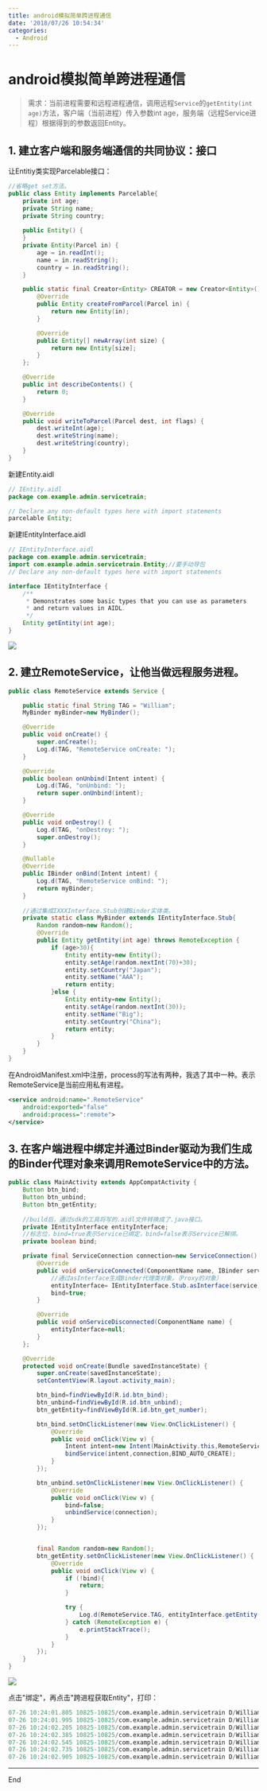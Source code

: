 ```yaml
---
title: android模拟简单跨进程通信
date: '2018/07/26 10:54:34'
categories:
  - Android
---
```


# android模拟简单跨进程通信

> 需求：当前进程需要和远程进程通信，调用远程`Service`的`getEntity(int age)`方法，客户端（当前进程）传入参数int age，服务端（远程Service进程）根据得到的参数返回Entity。

## 1. 建立客户端和服务端通信的共同协议：接口

让Entitiy类实现Parcelable接口：

```java
//省略get set方法。
public class Entity implements Parcelable{
    private int age;
    private String name;
    private String country;
    
    public Entity() {
    }
    private Entity(Parcel in) {
        age = in.readInt();
        name = in.readString();
        country = in.readString();
    }

    public static final Creator<Entity> CREATOR = new Creator<Entity>() {
        @Override
        public Entity createFromParcel(Parcel in) {
            return new Entity(in);
        }

        @Override
        public Entity[] newArray(int size) {
            return new Entity[size];
        }
    };

    @Override
    public int describeContents() {
        return 0;
    }

    @Override
    public void writeToParcel(Parcel dest, int flags) {
        dest.writeInt(age);
        dest.writeString(name);
        dest.writeString(country);
    }
}
```

新建Entity.aidl

```java
// IEntity.aidl
package com.example.admin.servicetrain;

// Declare any non-default types here with import statements
parcelable Entity;

```

新建IEntityInterface.aidl

```java
// IEntityInterface.aidl
package com.example.admin.servicetrain;
import com.example.admin.servicetrain.Entity;//要手动导包
// Declare any non-default types here with import statements

interface IEntityInterface {
    /**
     * Demonstrates some basic types that you can use as parameters
     * and return values in AIDL.
     */
    Entity getEntity(int age);
}
```

![](https://upload-images.jianshu.io/upload_images/7177220-f532170aabb228e0.png?imageMogr2/auto-orient/strip%7CimageView2/2/w/1240)

## 2. 建立RemoteService，让他当做远程服务进程。

```java
public class RemoteService extends Service {

    public static final String TAG = "William";
    MyBinder myBinder=new MyBinder();

    @Override
    public void onCreate() {
        super.onCreate();
        Log.d(TAG, "RemoteService onCreate: ");
    }

    @Override
    public boolean onUnbind(Intent intent) {
        Log.d(TAG, "onUnbind: ");
        return super.onUnbind(intent);
    }

    @Override
    public void onDestroy() {
        Log.d(TAG, "onDestroy: ");
        super.onDestroy();
    }

    @Nullable
    @Override
    public IBinder onBind(Intent intent) {
        Log.d(TAG, "RemoteService onBind: ");
        return myBinder;
    }
    
    //通过集成IXXXInterface.Stub创建Binder实体类。
    private static class MyBinder extends IEntityInterface.Stub{
        Random random=new Random();
        @Override
        public Entity getEntity(int age) throws RemoteException {
            if (age>30){
                Entity entity=new Entity();
                entity.setAge(random.nextInt(70)+30);
                entity.setCountry("Japan");
                entity.setName("AAA");
                return entity;
            }else {
                Entity entity=new Entity();
                entity.setAge(random.nextInt(30));
                entity.setName("Big");
                entity.setCountry("China");
                return entity;
            }
        }
    }
}
```

在AndroidManifest.xml中注册，process的写法有两种，我选了其中一种。表示RemoteService是当前应用私有进程。

```xml
<service android:name=".RemoteService"
    android:exported="false"
    android:process=":remote">
</service>
```

## 3. 在客户端进程中绑定并通过Binder驱动为我们生成的Binder代理对象来调用RemoteService中的方法。

```java
public class MainActivity extends AppCompatActivity {
    Button btn_bind;
    Button btn_unbind;
    Button btn_getEntity;
    
	//build后，通过sdk的工具将写的.aidl文件转换成了.java接口。
    private IEntityInterface entityInterface;
    //标志位，bind=true表示Service已绑定，bind=false表示Service已解绑。
    private boolean bind;

    private final ServiceConnection connection=new ServiceConnection() {
        @Override
        public void onServiceConnected(ComponentName name, IBinder service) {
            //通过asInterface生成Binder代理类对象。（Proxy的对象）
            entityInterface= IEntityInterface.Stub.asInterface(service);
            bind=true;
        }

        @Override
        public void onServiceDisconnected(ComponentName name) {
            entityInterface=null;
        }
    };

    @Override
    protected void onCreate(Bundle savedInstanceState) {
        super.onCreate(savedInstanceState);
        setContentView(R.layout.activity_main);

        btn_bind=findViewById(R.id.btn_bind);
        btn_unbind=findViewById(R.id.btn_unbind);
        btn_getEntity=findViewById(R.id.btn_get_number);

        btn_bind.setOnClickListener(new View.OnClickListener() {
            @Override
            public void onClick(View v) {
                Intent intent=new Intent(MainActivity.this,RemoteService.class);
                bindService(intent,connection,BIND_AUTO_CREATE);
            }
        });

        btn_unbind.setOnClickListener(new View.OnClickListener() {
            @Override
            public void onClick(View v) {
                bind=false;
                unbindService(connection);
            }
        });


        final Random random=new Random();
        btn_getEntity.setOnClickListener(new View.OnClickListener() {
            @Override
            public void onClick(View v) {
                if (!bind){
                    return;
                }

                try {
                    Log.d(RemoteService.TAG, entityInterface.getEntity(random.nextInt(60)).toString());
                } catch (RemoteException e) {
                    e.printStackTrace();
                }
            }
        });
    }
}
```

![](https://upload-images.jianshu.io/upload_images/7177220-e548db10c6e45bd8.png?imageMogr2/auto-orient/strip%7CimageView2/2/w/1240)



点击"绑定"，再点击"跨进程获取Entity"，打印：

```verilog
07-26 10:24:01.805 10825-10825/com.example.admin.servicetrain D/William: Entity{age=7, name='Big', country='China'}
07-26 10:24:01.995 10825-10825/com.example.admin.servicetrain D/William: Entity{age=28, name='Big', country='China'}
07-26 10:24:02.205 10825-10825/com.example.admin.servicetrain D/William: Entity{age=26, name='Big', country='China'}
07-26 10:24:02.385 10825-10825/com.example.admin.servicetrain D/William: Entity{age=0, name='Big', country='China'}
07-26 10:24:02.545 10825-10825/com.example.admin.servicetrain D/William: Entity{age=20, name='Big', country='China'}
07-26 10:24:02.735 10825-10825/com.example.admin.servicetrain D/William: Entity{age=63, name='AAA', country='Japan'}
07-26 10:24:02.905 10825-10825/com.example.admin.servicetrain D/William: Entity{age=99, name='AAA', country='Japan'}
```

---

End
                                                                                                                                                                                                                                                                                                                                                                                                                                                                                                                                                                                                                                                                                                                                                                                                                                                                                                                                                                                                                                                                                                                                                                                                                                                                                                                                                                                                                                                                                                                                                                                                                                                                                                                                                                                                                                                                                                                                                                                                                                                                                                                                                                                                                                                                                                                                                                                                                                                                                                                                                                                                                                                                                                                                                                                                                                                                                                                                                                                                                                                                                                                                                                                                                                                       